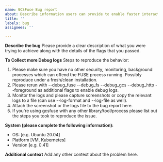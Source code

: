 ```yaml
---
name: GCSFuse Bug report
about: Describe information users can provide to enable faster interaction
title: ''
labels: bug
assignees: ''

---
```


**Describe the bug**
Please provide a clear description of what you were trying to achieve along with the details of the flags that you passed.

**To Collect more Debug logs**
Steps to reproduce the behavior:
1. Please make sure you have no other security, monitoring, background processes which can offend the FUSE process running. Possibly reproduce under a fresh/clean installation.
2. Please rerun with --debug_fuse --debug_fs --debug_gcs --debug_http --foreground as additional flags to enable debug logs.
3. Monitor the logs and please capture screenshots or copy the relevant logs to a file (can use --log-format and --log-file as well).
4. Attach the screenshot or the logs file to the bug report here.
5. If you're using gcsfuse with any other library/tool/process please list out the steps you took to reproduce the issue.


**System (please complete the following information):**
 - OS: [e.g. Ubuntu 20.04]
 - Platform [VM, Kubernetes]
 - Version [e.g. 0.41]

**Additional context**
Add any other context about the problem here.
